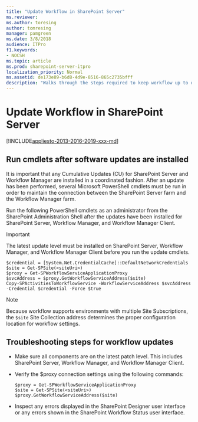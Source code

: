 ```yaml
---
title: "Update Workflow in SharePoint Server"
ms.reviewer: 
ms.author: toresing
author: tomresing
manager: pamgreen
ms.date: 3/8/2018
audience: ITPro
f1.keywords:
- NOCSH
ms.topic: article
ms.prod: sharepoint-server-itpro
localization_priority: Normal
ms.assetid: de173e89-b6d8-4d9e-8516-865c2735bfff
description: "Walks through the steps required to keep workflow up to date in SharePoint Server."
---
```


# Update Workflow in SharePoint Server

[!INCLUDE[appliesto-2013-2016-2019-xxx-md](../includes/appliesto-2013-2016-2019-xxx-md.md)]
  
## Run cmdlets after software updates are installed

It is important that any Cumulative Updates (CU) for SharePoint Server and Workflow Manager are installed in a coordinated fashion. After an update has been performed, several Microsoft PowerShell cmdlets must be run in order to maintain the connection between the SharePoint Server farm and the Workflow Manager farm.
  
Run the following PowerShell cmdlets as an administrator from the SharePoint Administration Shell after the updates have been installed for SharePoint Server, Workflow Manager, and Workflow Manager Client.
  
> [!IMPORTANT]
> The latest update level must be installed on SharePoint Server, Workflow Manager, and Workflow Manager Client before you run the update cmdlets. 
  
```
$credential = [System.Net.CredentialCache]::DefaultNetworkCredentials
$site = Get-SPSite(<siteUri>)
$proxy = Get-SPWorkflowServiceApplicationProxy
$svcAddress = $proxy.GetWorkflowServiceAddress($site)
Copy-SPActivitiesToWorkflowService -WorkflowServiceAddress $svcAddress -Credential $credential -Force $true

```

> [!NOTE]
> Because workflow supports environments with multiple Site Subscriptions, the  `$site` Site Collection address determines the proper configuration location for workflow settings. 
  
## Troubleshooting steps for workflow updates

- Make sure all components are on the latest patch level. This includes SharePoint Server, Workflow Manager, and Workflow Manager Client.
    
- Verify the $proxy connection settings using the following commands:
    
  ```
  $proxy = Get-SPWorkflowServiceApplicationProxy
  $site = Get-SPSite(<siteUri>)
  $proxy.GetWorkflowServiceAddress($site)
  ```

- Inspect any errors displayed in the SharePoint Designer user interface or any errors shown in the SharePoint Workflow Status user interface.
    

